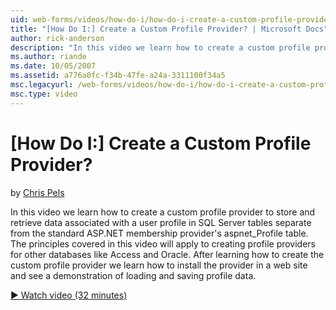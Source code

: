 ```yaml
---
uid: web-forms/videos/how-do-i/how-do-i-create-a-custom-profile-provider
title: "[How Do I:] Create a Custom Profile Provider? | Microsoft Docs"
author: rick-anderson
description: "In this video we learn how to create a custom profile provider to store and retrieve data associated with a user profile in SQL Server tables separate from t..."
ms.author: riande
ms.date: 10/05/2007
ms.assetid: a776a0fc-f34b-47fe-a24a-3311100f34a5
msc.legacyurl: /web-forms/videos/how-do-i/how-do-i-create-a-custom-profile-provider
msc.type: video
---
```

[How Do I:] Create a Custom Profile Provider?
====================
by [Chris Pels](https://twitter.com/chrispels)

In this video we learn how to create a custom profile provider to store and retrieve data associated with a user profile in SQL Server tables separate from the standard ASP.NET membership provider's aspnet\_Profile table. The principles covered in this video will apply to creating profile providers for other databases like Access and Oracle. After learning how to create the custom profile provider we learn how to install the provider in a web site and see a demonstration of loading and saving profile data.

[&#9654; Watch video (32 minutes)](https://channel9.msdn.com/Blogs/ASP-NET-Site-Videos/how-do-i-create-a-custom-profile-provider)
